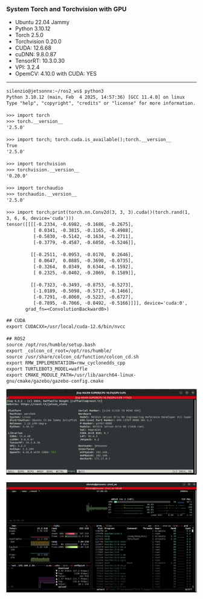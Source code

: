 
### System Torch and Torchvision with GPU

- Ubuntu 22.04 Jammy
- Python 3.10.12
- Torch 2.5.0
- Torchvision 0.20.0
- CUDA: 12.6.68
- cuDNN: 9.8.0.87
- TensorRT: 10.3.0.30
- VPI: 3.2.4
- OpemCV: 4.10.0 with CUDA: YES
_____

```
silenzio@jetsonnx:~/ros2_ws$ python3
Python 3.10.12 (main, Feb  4 2025, 14:57:36) [GCC 11.4.0] on linux
Type "help", "copyright", "credits" or "license" for more information.

>>> import torch
>>> torch.__version__
'2.5.0'

>>> import torch; torch.cuda.is_available();torch.__version__
True
'2.5.0'

>>> import torchvision
>>> torchvision.__version__
'0.20.0'

>>> import torchaudio
>>> torchaudio.__version__
'2.5.0'

>>> import torch;print(torch.nn.Conv2d(3, 3, 3).cuda()(torch.rand(1, 3, 6, 6, device='cuda')))
tensor([[[[-0.2334, -0.6982, -0.1686, -0.2675],
          [ 0.0341, -0.3815, -0.1165, -0.4988],
          [-0.5830, -0.5142, -0.1634, -0.2711],
          [-0.3779, -0.4587, -0.6050, -0.5246]],

         [[-0.2511, -0.0953, -0.0170,  0.2646],
          [ 0.0647,  0.0885, -0.3690, -0.0735],
          [-0.3264,  0.0349,  0.6344, -0.1592],
          [ 0.2325, -0.0402, -0.2069,  0.1589]],

         [[-0.7323, -0.3493, -0.8753, -0.5273],
          [-1.0189, -0.5098, -0.5717, -0.1466],
          [-0.7291, -0.8060, -0.5223, -0.6727],
          [-0.7895, -0.7066, -0.8492, -0.5166]]]], device='cuda:0',
       grad_fn=<ConvolutionBackward0>)

```

```
## CUDA
export CUDACXX=/usr/local/cuda-12.6/bin/nvcc

## ROS2
source /opt/ros/humble/setup.bash
export _colcon_cd_root=/opt/ros/humble/
source /usr/share/colcon_cd/function/colcon_cd.sh
export RMW_IMPLEMENTATION=rmw_cyclonedds_cpp
export TURTLEBOT3_MODEL=waffle
export CMAKE_MODULE_PATH=/usr/lib/aarch64-linux-gnu/cmake/gazebo/gazebo-config.cmake
```

<img src="../btop_JetsonNX.png" title="jtop_JetsonNX" width="800">
</br>
</br>
<img src="../jtop_JetsonNX.png" title="btop_JetsonNX" width="1000">
</br>
</br>
